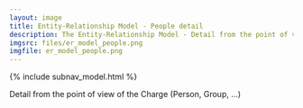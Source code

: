 ```yaml
---
layout: image
title: Entity-Relationship Model - People detail
description: The Entity-Relationship Model - Detail from the point of view of the Charge (Person, Group, ...)
imgsrc: files/er_model_people.png
imgfile: er_model_people.png
---
```


{% include subnav_model.html %}

Detail from the point of view of the Charge (Person, Group, ...)    
